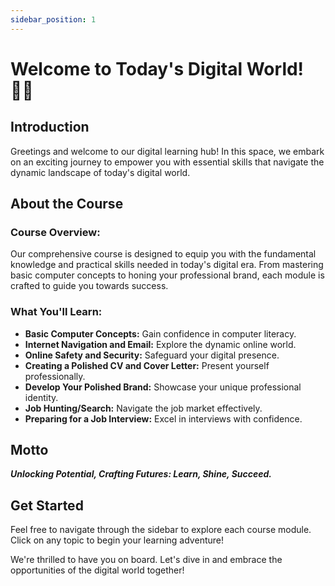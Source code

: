 ```yaml
---
sidebar_position: 1
---
```


# Welcome to Today's Digital World! 👋🏾

## Introduction

Greetings and welcome to our digital learning hub! In this space, we embark on an exciting journey to empower you with essential skills that navigate the dynamic landscape of today's digital world.

## About the Course

### **Course Overview:**

Our comprehensive course is designed to equip you with the fundamental knowledge and practical skills needed in today's digital era. From mastering basic computer concepts to honing your professional brand, each module is crafted to guide you towards success.

### **What You'll Learn:**

- **Basic Computer Concepts:** Gain confidence in computer literacy.
- **Internet Navigation and Email:** Explore the dynamic online world.
- **Online Safety and Security:** Safeguard your digital presence.
- **Creating a Polished CV and Cover Letter:** Present yourself professionally.
- **Develop Your Polished Brand:** Showcase your unique professional identity.
- **Job Hunting/Search:** Navigate the job market effectively.
- **Preparing for a Job Interview:** Excel in interviews with confidence.

## Motto

**_Unlocking Potential, Crafting Futures: Learn, Shine, Succeed._**

## Get Started

Feel free to navigate through the sidebar to explore each course module. Click on any topic to begin your learning adventure!

We're thrilled to have you on board. Let's dive in and embrace the opportunities of the digital world together!
